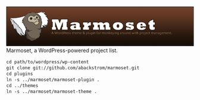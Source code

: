 ![Marmoset](https://github.com/abackstrom/marmoset/raw/master/marmoset-theme/images/banner.png)
Marmoset, a WordPress-powered project list.

	cd path/to/wordpress/wp-content
    git clone git://github.com/abackstrom/marmoset.git
	cd plugins
	ln -s ../marmoset/marmoset-plugin .
	cd ../themes
	ln -s ../marmoset/marmoset-theme .
